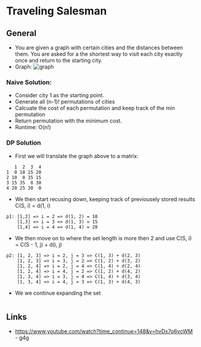# Traveling Salesman

## General
* You are given a graph with certain cities and the distances between them. You are asked for a 
  the shortest way to visit each city exactly once and return to the starting city.
* Graph: ![graph](http://www.geeksforgeeks.org/wp-content/uploads/Euler12.png)

### Naive Solution:
* Consider city 1 as the starting point. 
* Generate all (n-1)! permutations of cities
* Calcuate the cost of each permutation and keep track of the min permutation
* Return permutation with the minimum cost.
* Runtime: O(n!)

### DP Solution
* First we will translate the graph above to a matrix:
```
   1  2  3  4
1  0 10 15 20
2 10  0 35 15
3 15 35  0 30
4 20 25 30  0
```
* We then start recusing down, keeping track of previousely stored results C(S, i) = d(1, i)
```
p1: [1,2] => i = 2 => d(1, 2) = 10
    [1,3] => i = 3 => d(1, 3) = 15
    [1,4] => i = 4 => d(1, 4) = 20
```
* We then move on to where the set length is more then 2 and use C(S, i) = C(S - 1, j) + d(i, j)
```
p2: [1, 2, 3] => i = 2, j = 3 => C(1, 3) + d(2, 3)
    [1, 2, 3] => i = 3, j = 2 => C(1, 2) + d(3, 2)
    [1, 2, 4] => i = 2, j = 4 => C(1, 4) + d(2, 4)
    [1, 2, 4] => i = 4, j = 2 => C(1, 2) + d(4, 2)
    [1, 3, 4] => i = 3, j = 4 => C(1, 4) + d(3, 4)
    [1, 3, 4] => i = 4, j = 3 => C(1, 3) + d(4, 3)
```
* We we continue expanding the set
```
```


## Links
* https://www.youtube.com/watch?time_continue=148&v=hvDx7q6vcWM - g4g
